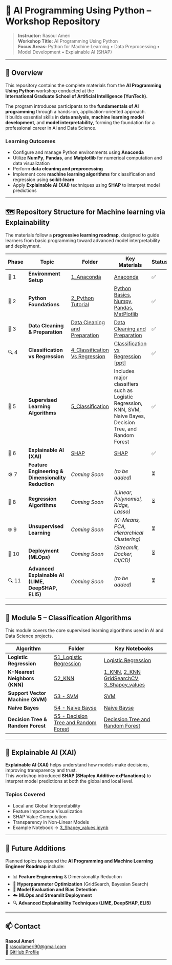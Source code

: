 # 🧠 AI Programming Using Python – Workshop Repository

> **Instructor:** Rasoul Ameri  
> **Workshop Title:** AI Programming Using Python  
> **Focus Areas:** Python for Machine Learning • Data Preprocessing • Model Development • Explainable AI (SHAP)

---

## 🎯 Overview

This repository contains the complete materials from the **AI Programming Using Python** workshop conducted at the  
**International Graduate School of Artificial Intelligence (YunTech)**.

The program introduces participants to the **fundamentals of AI programming** through a hands-on, application-oriented approach.  
It builds essential skills in **data analysis**, **machine learning model development**, and **model interpretability**, forming the foundation for a professional career in AI and Data Science.

### Learning Outcomes
- Configure and manage Python environments using **Anaconda**  
- Utilize **NumPy**, **Pandas**, and **Matplotlib** for numerical computation and data visualization  
- Perform **data cleaning and preprocessing**  
- Implement core **machine learning algorithms** for classification and regression using **scikit-learn**  
- Apply **Explainable AI (XAI)** techniques using **SHAP** to interpret model predictions  

---

## 🗺️ Repository Structure for Machine learning via Explainability

The materials follow a **progressive learning roadmap**, designed to guide learners from basic programming toward advanced model interpretability and deployment.

| Phase | Topic | Folder | Key Materials | Status |
|-------|--------|---------|----------------|---------|
| 🧩 1 | **Environment Setup** | [1_Anaconda](./1_Anaconda) | [Anaconda](./1_Anaconda/11_Anaconda.ipynb) | ✅ |
| 🐍 2 | **Python Foundations** | [2_Python Tutorial](./2_Python%20Tutorial) | [Python Basics](./2_Python%20Tutorial/21_Python%20Basics.ipynb), [Numpy](./2_Python%20Tutorial/22_Numpy.ipynb), [Pandas](./2_Python%20Tutorial/23_Pandas.ipynb), [MatPlotlib](./2_Python%20Tutorial/24_MatPlotlib.ipynb) | ✅ |
| 🧹 3 | **Data Cleaning & Preparation** | [Data Cleaning and Preparation](./3_Data%20Cleaning%20and%20Preparation) | [Data Cleaning and Preparation](./3_Data%20Cleaning%20and%20Preparation/31_data_cleaning_preparation.ipynb) | ✅ |
| 🔍 4 | **Classification vs Regression** | [4_Classification Vs Regression](./4_Classification%20Vs%20Regression) | [Classification vs Regression [ppt]](./4_Classification%20Vs%20Regression/41_Classification.vs.Regression.pptx) | ✅ |
| 🤖 5 | **Supervised Learning Algorithms** | [5_Classification](./5_Classification) | Includes major classifiers such as Logistic Regression, KNN, SVM, Naive Bayes, Decision Tree, and Random Forest | ✅ |
| 🧠 6 | **Explainable AI (XAI)** | [SHAP](./5_Classification/52_KNN) | [SHAP](./5_Classification/52_KNN/5203_Shapey_values.ipynb) | ✅ |
| ⚙️ 7 | **Feature Engineering & Dimensionality Reduction** | *Coming Soon* | *(to be added)* | ⏳ |
| 🔧 8 | **Regression Algorithms** | *Coming Soon* | *(Linear, Polynomial, Ridge, Lasso)* | ⏳ |
| 🌐 9 | **Unsupervised Learning** | *Coming Soon* | *(K-Means, PCA, Hierarchical Clustering)* | ⏳ |
| 🚀 10 | **Deployment (MLOps)** | *Coming Soon* | *(Streamlit, Docker, CI/CD)* | ⏳ |
| 🔍 11 | **Advanced Explainable AI (LIME, DeepSHAP, ELI5)** | *Coming Soon* | *(to be added)* | ⏳ |

---

## 🤖 Module 5 – Classification Algorithms

This module covers the core supervised learning algorithms used in AI and Data Science projects.

| Algorithm | Folder | Key Notebooks |
|------------|---------|----------------|
| **Logistic Regression** | [51_Logistic Regression](./5_Classification/51_Logistic%20Regression) | [Logistic Regression](./5_Classification/51_Logistic%20Regression/5101_Logistic%20Regression.ipynb) |
| **K-Nearest Neighbors (KNN)** | [52_KNN](./5_Classification/52_KNN) | [1_KNN](./5_Classification/52_KNN/5201_KNN.ipynb), [2_KNN GridSearchCV](./5_Classification/52_KNN/5202_KNN%20GridSearchCV.ipynb), [3_Shapey_values](./5_Classification/52_KNN/5203_Shapey_values.ipynb) |
| **Support Vector Machine (SVM)** | [53 - SVM](./5_Classification/53_SVM) | [SVM](./5_Classification/53_SVM/5301_SVM.ipynb) |
| **Naive Bayes** | [54 - Naive Bayse](./5_Classification/54_Naive%20Bayse) | [Naive Bayse](./5_Classification/54_Naive%20Bayse/5401_Naive%20Bayse.ipynb) |
| **Decision Tree & Random Forest** | [55 - Decision Tree and Random Forest](./5_Classification/55_Decission%20Tree%20and%20Random%20Forest) | [Decission Tree and Random Forest](./5_Classification/55_Decission%20Tree%20and%20Random%20Forest/5501_Decission%20Tree%20and%20Random%20Forest.ipynb) |

---

## 🧩 Explainable AI (XAI)

**Explainable AI (XAI)** helps understand how models make decisions, improving transparency and trust.  
This workshop introduced **SHAP (SHapley Additive exPlanations)** to interpret model predictions at both the global and local level.

### Topics Covered
- Local and Global Interpretability  
- Feature Importance Visualization  
- SHAP Value Computation  
- Transparency in Non-Linear Models  
- Example Notebook → [3_Shapey_values.ipynb](./5_Classification/52_KNN/5203_Shapey_values.ipynb)

---
<!--
## 📚 Repository Structure

| Folder | Description | Key Files |
|---------|--------------|-----------|
| **1_Anaconda** | Environment setup and configuration | 11_Anaconda.ipynb |
| **2_Python Tutorial** | Python basics and core libraries | 21_Python Basics.ipynb, 22_Numpy.ipynb, 23_Pandas.ipynb, 24_MatPlotlib.ipynb |
| **3_Data Cleaning and Preparation** | Handling missing data, outliers, and preprocessing | 31_Data Cleaning and Preparation.ipynb |
| **4_Classification Vs Regression** | Conceptual overview comparing classifiers and regressors | Classification vs Regression.pptx |
| **5_Classification** | Practical implementation of supervised learning algorithms | Logistic Regression, KNN, SVM, Naive Bayes, Decision Tree, Random Forest |
| **6_Regression** | *(Coming soon)* Linear, Polynomial, Ridge, Lasso Regression | — |
| **7_Unsupervised Learning** | *(Coming soon)* K-Means, PCA, Hierarchical Clustering | — |
| **8_Deep Learning** | *(Coming soon)* MLP, CNN, RNN models | — |
| **9_Explainable AI (Advanced)** | *(Coming soon)* LIME, DeepSHAP, ELI5 | — |

---
-->
## 🔮 Future Additions

Planned topics to expand the **AI Programming and Machine Learning Engineer Roadmap** include:

- 📊 **Feature Engineering** & Dimensionality Reduction  
- 🔧 **Hyperparameter Optimization** (GridSearch, Bayesian Search)  
- 🧮 **Model Evaluation and Bias Detection**  
- ☁️ **MLOps and Streamlit Deployment**  
- 🔍 **Advanced Explainability Techniques (LIME, DeepSHAP, ELI5)**  

---

## 📫 Contact

**Rasoul Ameri**  
📧 [rasoulameri90@gmail.com](mailto:rasoulameri90@gmail.com)  
🔗 [GitHub Profile](https://github.com/rasoulameri)

---
